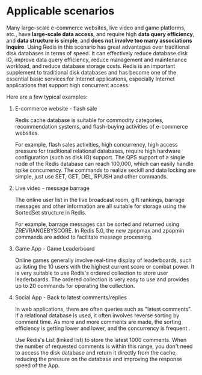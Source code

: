 # Applicable scenarios

Many large-scale e-commerce websites, live video and game platforms, etc., have **large-scale data access**, and require high **data query efficiency**, and **data structure is simple**, and **does not involve too many associations Inquire**.
Using Redis in this scenario has great advantages over traditional disk databases in terms of speed. It can effectively reduce database disk IO, improve data query efficiency, reduce management and maintenance workload, and reduce database storage costs.
Redis is an important supplement to traditional disk databases and has become one of the essential basic services for Internet applications, especially Internet applications that support high concurrent access.

Here are a few typical examples:

1. E-commerce website - flash sale

    Redis cache database is suitable for commodity categories, recommendation systems, and flash-buying activities of e-commerce websites.

    For example, flash sales activities, high concurrency, high access pressure for traditional relational databases, require high hardware configuration (such as disk IO) support.
    The QPS support of a single node of the Redis database can reach 100,000, which can easily handle spike concurrency. The commands to realize seckill and data locking are simple, just use SET, GET, DEL, RPUSH and other commands.

2. Live video - message barrage

    The online user list in the live broadcast room, gift rankings, barrage messages and other information are all suitable for storage using the SortedSet structure in Redis.

    For example, barrage messages can be sorted and returned using ZREVRANGEBYSCORE. In Redis 5.0, the new zpopmax and zpopmin commands are added to facilitate message processing.

3. Game App - Game Leaderboard

    Online games generally involve real-time display of leaderboards, such as listing the 10 users with the highest current score or combat power.
    It is very suitable to use Redis's ordered collection to store user leaderboards. The ordered collection is very easy to use and provides up to 20 commands for operating the collection.

4. Social App - Back to latest comments/replies

    In web applications, there are often queries such as "latest comments". If a relational database is used, it often involves reverse sorting by comment time. As more and more comments are made, the sorting efficiency is getting lower and lower, and the concurrency is frequent .

    Use Redis's List (linked list) to store the latest 1000 comments. When the number of requested comments is within this range, you don't need to access the disk database and return it directly from the cache, reducing the pressure on the database and improving the response speed of the App.
